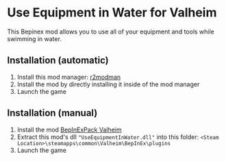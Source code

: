 ﻿# Use Equipment in Water for Valheim
This Bepinex mod allows you to use all of your equipment and tools while swimming in water.  

## Installation (automatic)
1. Install this mod manager: [r2modman](https://valheim.thunderstore.io/package/ebkr/r2modman/)  
2. Install the mod by directly installing it inside of the mod manager  
3. Launch the game

## Installation (manual)
1. Install the mod [BepInExPack Valheim](https://valheim.thunderstore.io/package/denikson/BepInExPack_Valheim/)
2. Extract this mod's dll `"UseEquipmentInWater.dll"` into this folder: `<Steam Location>\steamapps\common\Valheim\BepInEx\plugins`
3. Launch the game